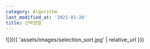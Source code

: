 ```yaml
---
category: Algorithm
last_modified_at: '2021-01-26'
title: 선택정렬
---
```


![]({{ 'assets/images/selection_sort.jpg' | relative_url }})
